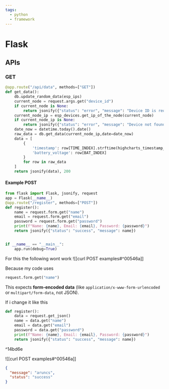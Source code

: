 ```yaml
---
tags:
  - python
  - framework
---
```


# Flask




## APIs 

### GET 
```python
@app.route("/api/data", methods=["GET"])
def get_data():
    db.update_random_data(esp_ips)
    current_node = request.args.get("device_id")
    if current_node is None:
        return jsonify({"status": "error", "message": "Device ID is required"}), 400
    current_node_ip = esp_devices.get_ip_of_the_node(current_node)
    if current_node_ip is None:
        return jsonify({"status": "error", "message": "Device not found"}), 404t
    date_now = datetime.today().date()
    raw_data = db.get_data(current_node_ip,date=date_now)
    data = [
        {
            'timestamp': row[TIME_INDEX].strftime(highcharts_timestamp_format),
            'battery_voltage': row[BAT_INDEX]
        }
        for row in raw_data
    ]
    return jsonify(data), 200
```


#### Example POST
```python
from flask import Flask, jsonify, request
app = Flask(__name__)
@app.route("/register", methods=["POST"])
def register():
    name = request.form.get("name")
    email = request.form.get("email")
    password = request.form.get("password")
    print(f"Name: {name}, Email: {email}, Password: {password}")
    return jsonify({"status": "success", "message": name})


if __name__ == "__main__":
    app.run(debug=True)
```

For this the following wont work 
![[curl POST examples#^00546a]]

Because my code uses 
```python
request.form.get("name")
```
This expects **form-encoded data** (like `application/x-www-form-urlencoded` or `multipart/form-data`, not JSON).

If i change it like this

```python
def register():
    data = request.get_json()
    name = data.get("name")
    email = data.get("email")
    password = data.get("password")
    print(f"Name: {name}, Email: {email}, Password: {password}")
    return jsonify({"status": "success", "message": name})
```

^14bd6e

![[curl POST examples#^00546a]]

```json
{
  "message": "aruncs",
  "status": "success"
}

```